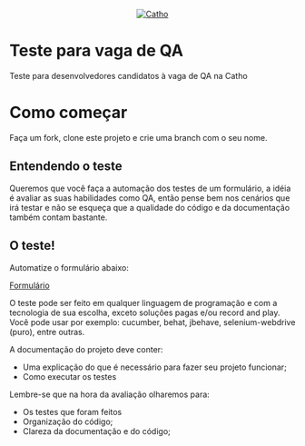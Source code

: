 <p align="center">
  <a href="http://www.catho.com.br">
      <img src="http://static.catho.com.br/svg/site/logoCathoB2c.svg" alt="Catho"/>
  </a>
</p>

# Teste para vaga de QA 
Teste para desenvolvedores candidatos à vaga de QA na Catho

# Como começar 
Faça um fork, clone este projeto e crie uma branch com o seu nome.

## Entendendo o teste
Queremos que você faça a automação dos testes de um formulário, a idéia é avaliar as suas habilidades como QA, então pense bem nos cenários que irá testar e não se esqueça que a qualidade do código e da documentação também contam bastante.

## O teste!
Automatize o formulário abaixo:

 <a href="https://www.w3schools.com/php/demo_form_validation_complete.php" target="blank">Formulário</a>
 
 O teste pode ser feito em qualquer linguagem de programação e com a tecnologia de sua escolha, exceto soluções pagas e/ou record and play.
 Você pode usar por exemplo: cucumber, behat, jbehave, selenium-webdrive (puro), entre outras.

A documentação do projeto deve conter:
- Uma explicação do que é necessário para fazer seu projeto funcionar;
- Como executar os testes

Lembre-se que na hora da avaliação olharemos para:
- Os testes que foram feitos
- Organização do código;
- Clareza da documentação e do código;

